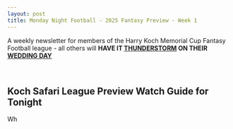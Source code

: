 ```yaml
---
layout: post
title: Monday Night Football - 2025 Fantasy Preview - Week 1
---
```


A weekly newsletter for members of the Harry Koch Memorial Cup Fantasy Football league - all others will **HAVE IT [THUNDERSTORM](https://photos.app.goo.gl/DrPfYAqKzcPUhwvm6) ON THEIR [WEDDING DAY](https://photos.app.goo.gl/2po6M4zESJngMjGX7)**

<br/>

## Koch Safari League Preview Watch Guide for Tonight

Wh

<br/>
